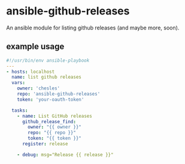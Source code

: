 # ansible-github-releases

An ansible module for listing github releases (and maybe more, soon).

## example usage

```yml
#!/usr/bin/env ansible-playbook
---
- hosts: localhost
  name: list github releases
  vars:
    owner: 'chesles'
    repo: 'ansible-github-releases'
    token: 'your-oauth-token'

  tasks:
    - name: List GitHub releases
      github_release_find:
        owner: "{{ owner }}"
        repo: "{{ repo }}"
        token: "{{ token }}"
      register: release

    - debug: msg="Release {{ release }}"
```
